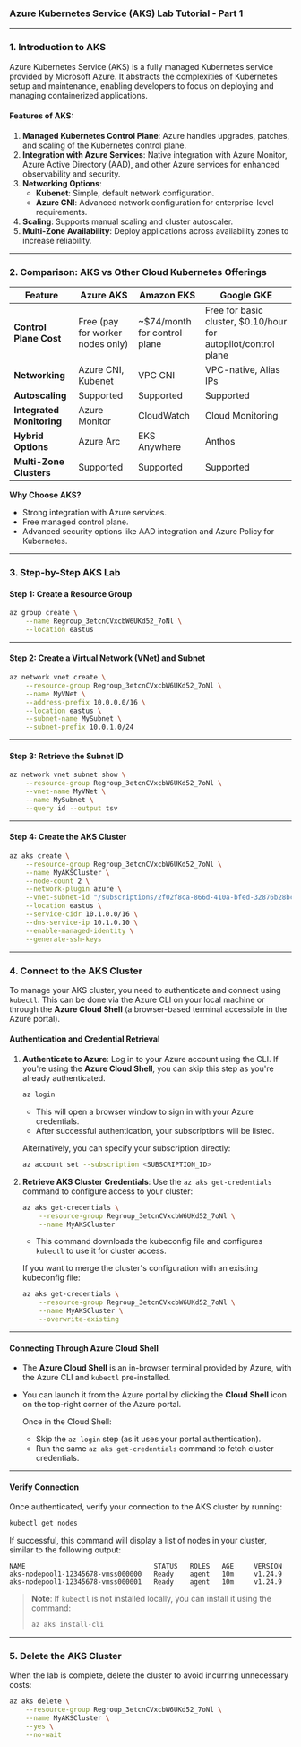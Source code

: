### **Azure Kubernetes Service (AKS) Lab Tutorial - Part 1**

---

### **1. Introduction to AKS**

Azure Kubernetes Service (AKS) is a fully managed Kubernetes service provided by Microsoft Azure. It abstracts the complexities of Kubernetes setup and maintenance, enabling developers to focus on deploying and managing containerized applications. 

#### **Features of AKS:**
1. **Managed Kubernetes Control Plane**: Azure handles upgrades, patches, and scaling of the Kubernetes control plane.
2. **Integration with Azure Services**: Native integration with Azure Monitor, Azure Active Directory (AAD), and other Azure services for enhanced observability and security.
3. **Networking Options**: 
   - **Kubenet**: Simple, default network configuration.
   - **Azure CNI**: Advanced network configuration for enterprise-level requirements.
4. **Scaling**: Supports manual scaling and cluster autoscaler.
5. **Multi-Zone Availability**: Deploy applications across availability zones to increase reliability.

---

### **2. Comparison: AKS vs Other Cloud Kubernetes Offerings**

| Feature                  | **Azure AKS**                   | **Amazon EKS**                  | **Google GKE**                  |
|--------------------------|----------------------------------|----------------------------------|----------------------------------|
| **Control Plane Cost**   | Free (pay for worker nodes only) | ~$74/month for control plane     | Free for basic cluster, $0.10/hour for autopilot/control plane |
| **Networking**           | Azure CNI, Kubenet              | VPC CNI                          | VPC-native, Alias IPs           |
| **Autoscaling**          | Supported                       | Supported                        | Supported                       |
| **Integrated Monitoring**| Azure Monitor                   | CloudWatch                       | Cloud Monitoring                |
| **Hybrid Options**       | Azure Arc                       | EKS Anywhere                     | Anthos                          |
| **Multi-Zone Clusters**  | Supported                       | Supported                        | Supported                       |

**Why Choose AKS?**  
- Strong integration with Azure services.  
- Free managed control plane.  
- Advanced security options like AAD integration and Azure Policy for Kubernetes.  

---

### **3. Step-by-Step AKS Lab**

#### **Step 1: Create a Resource Group**

```bash
az group create \
    --name Regroup_3etcnCVxcbW6UKd52_7oNl \
    --location eastus
```

---

#### **Step 2: Create a Virtual Network (VNet) and Subnet**

```bash
az network vnet create \
    --resource-group Regroup_3etcnCVxcbW6UKd52_7oNl \
    --name MyVNet \
    --address-prefix 10.0.0.0/16 \
    --location eastus \
    --subnet-name MySubnet \
    --subnet-prefix 10.0.1.0/24
```

---

#### **Step 3: Retrieve the Subnet ID**

```bash
az network vnet subnet show \
    --resource-group Regroup_3etcnCVxcbW6UKd52_7oNl \
    --vnet-name MyVNet \
    --name MySubnet \
    --query id --output tsv
```

---

#### **Step 4: Create the AKS Cluster**

```bash
az aks create \
    --resource-group Regroup_3etcnCVxcbW6UKd52_7oNl \
    --name MyAKSCluster \
    --node-count 2 \
    --network-plugin azure \
    --vnet-subnet-id "/subscriptions/2f02f8ca-866d-410a-bfed-32876b28bc58/resourceGroups/Regroup_3etcnCVxcbW6UKd52_7oNl/providers/Microsoft.Network/virtualNetworks/MyVNet/subnets/MySubnet" \
    --location eastus \
    --service-cidr 10.1.0.0/16 \
    --dns-service-ip 10.1.0.10 \
    --enable-managed-identity \
    --generate-ssh-keys
```

---

### **4. Connect to the AKS Cluster**

To manage your AKS cluster, you need to authenticate and connect using `kubectl`. This can be done via the Azure CLI on your local machine or through the **Azure Cloud Shell** (a browser-based terminal accessible in the Azure portal).

#### **Authentication and Credential Retrieval**

1. **Authenticate to Azure**:
   Log in to your Azure account using the CLI. If you're using the **Azure Cloud Shell**, you can skip this step as you're already authenticated.

   ```bash
   az login
   ```
   - This will open a browser window to sign in with your Azure credentials.
   - After successful authentication, your subscriptions will be listed.

   Alternatively, you can specify your subscription directly:
   ```bash
   az account set --subscription <SUBSCRIPTION_ID>
   ```

2. **Retrieve AKS Cluster Credentials**:
   Use the `az aks get-credentials` command to configure access to your cluster:
   ```bash
   az aks get-credentials \
       --resource-group Regroup_3etcnCVxcbW6UKd52_7oNl \
       --name MyAKSCluster
   ```
   - This command downloads the kubeconfig file and configures `kubectl` to use it for cluster access.

   If you want to merge the cluster's configuration with an existing kubeconfig file:
   ```bash
   az aks get-credentials \
       --resource-group Regroup_3etcnCVxcbW6UKd52_7oNl \
       --name MyAKSCluster \
       --overwrite-existing
   ```

---

#### **Connecting Through Azure Cloud Shell**

- The **Azure Cloud Shell** is an in-browser terminal provided by Azure, with the Azure CLI and `kubectl` pre-installed.
- You can launch it from the Azure portal by clicking the **Cloud Shell** icon on the top-right corner of the Azure portal.

   Once in the Cloud Shell:
   - Skip the `az login` step (as it uses your portal authentication).
   - Run the same `az aks get-credentials` command to fetch cluster credentials.

---

#### **Verify Connection**

Once authenticated, verify your connection to the AKS cluster by running:

```bash
kubectl get nodes
```

If successful, this command will display a list of nodes in your cluster, similar to the following output:

```
NAME                                STATUS   ROLES   AGE     VERSION
aks-nodepool1-12345678-vmss000000   Ready    agent   10m     v1.24.9
aks-nodepool1-12345678-vmss000001   Ready    agent   10m     v1.24.9
```

> **Note**: If `kubectl` is not installed locally, you can install it using the command:
> ```bash
> az aks install-cli
> ```

---

### **5. Delete the AKS Cluster**

When the lab is complete, delete the cluster to avoid incurring unnecessary costs:

```bash
az aks delete \
    --resource-group Regroup_3etcnCVxcbW6UKd52_7oNl \
    --name MyAKSCluster \
    --yes \
    --no-wait
```
